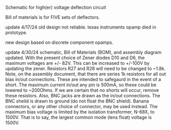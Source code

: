 Schematic for high(er) voltage deflection circuit

Bill of materials is for FIVE sets of deflectors.

update 4/17/24
old design not reliable. texas instruments opamp died in prototype.

new design based on discrete component opamps.

update 4/30/24
schematic, Bill of Materials (BOM), and assembly diagram updated. 
With the present choice of Zener diodes D10 and D6, the maximum voltages are +/- 82V.  This can be increased to +/-100V by updating the zener.  Resistors R27 and R28 will need to be changed to ~1.8k.
Note, on the assembly document, that there are series 1k resistors for all out bias in/out connections.  These are intended to safegaurd in the event of a short.  The maximum current in/out any pin is 500mA, so these could be lowered to ~200Ohms.  If we are certain that no shorts will occur, remove these resistors.  Also, BNC jacks are drawn as the in/out connections.  The BNC sheild is drawn to ground (do not float the BNC shield).  Banana connectors, or any other choice of connector, may be used instead.
The maximum bias voltage is limited by the isolation transformer, N-68X, to 1500V.  That is to say, the largest common mode (lens float) voltage is 1500V. 

